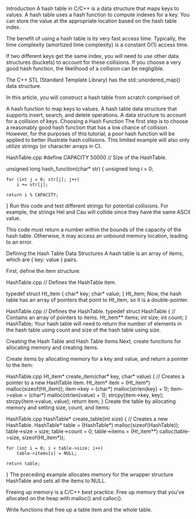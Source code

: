 Introduction
A hash table in C/C++ is a data structure that maps keys to values. A hash table uses a hash function to compute indexes for a key. You can store the value at the appropriate location based on the hash table index.

The benefit of using a hash table is its very fast access time. Typically, the time complexity (amortized time complexity) is a constant O(1) access time.

If two different keys get the same index, you will need to use other data structures (buckets) to account for these collisions. If you choose a very good hash function, the likelihood of a collision can be negligible.

The C++ STL (Standard Template Library) has the std::unordered_map() data structure.

In this article, you will construct a hash table from scratch comprised of:

A hash function to map keys to values.
A hash table data structure that supports insert, search, and delete operations.
A data structure to account for a collision of keys.
Choosing a Hash Function
The first step is to choose a reasonably good hash function that has a low chance of collision. However, for the purposes of this tutorial, a poor hash function will be applied to better illustrate hash collisions. This limited example will also only utilize strings (or character arrays in C).

HashTable.cpp
#define CAPACITY 50000 // Size of the HashTable.

unsigned long hash_function(char* str)
{
    unsigned long i = 0;

    for (int j = 0; str[j]; j++)
        i += str[j];

    return i % CAPACITY;
}
Run this code and test different strings for potential collisions. For example, the strings Hel and Cau will collide since they have the same ASCII value.

This code must return a number within the bounds of the capacity of the hash table. Otherwise, it may access an unbound memory location, leading to an error.

Defining the Hash Table Data Structures
A hash table is an array of items, which are { key: value } pairs.

First, define the item structure:

HashTable.cpp
// Defines the HashTable item.

typedef struct Ht_item
{
    char* key;
    char* value;
} Ht_item;
Now, the hash table has an array of pointers that point to Ht_item, so it is a double-pointer.

HashTable.cpp
// Defines the HashTable.
typedef struct HashTable
{
    // Contains an array of pointers to items.
    Ht_item** items;
    int size;
    int count;
} HashTable;
Your hash table will need to return the number of elements in the hash table using count and size of the hash table using size.

Creating the Hash Table and Hash Table Items
Next, create functions for allocating memory and creating items.

Create items by allocating memory for a key and value, and return a pointer to the item:

HashTable.cpp
Ht_item* create_item(char* key, char* value)
{
    // Creates a pointer to a new HashTable item.
    Ht_item* item = (Ht_item*) malloc(sizeof(Ht_item));
    item->key = (char*) malloc(strlen(key) + 1);
    item->value = (char*) malloc(strlen(value) + 1);
    strcpy(item->key, key);
    strcpy(item->value, value);
    return item;
}
Create the table by allocating memory and setting size, count, and items:

HashTable.cpp
HashTable* create_table(int size)
{
    // Creates a new HashTable.
    HashTable* table = (HashTable*) malloc(sizeof(HashTable));
    table->size = size;
    table->count = 0;
    table->items = (Ht_item**) calloc(table->size, sizeof(Ht_item*));

    for (int i = 0; i < table->size; i++)
        table->items[i] = NULL;

    return table;
}
The preceding example allocates memory for the wrapper structure HashTable and sets all the items to NULL.

Freeing up memory is a C/C++ best practice. Free up memory that you’ve allocated on the heap with malloc() and calloc().

Write functions that free up a table item and the whole table.